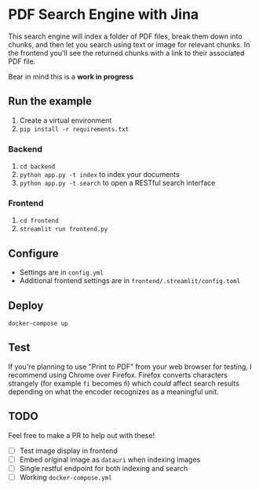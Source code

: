 # PDF Search Engine with Jina

This search engine will index a folder of PDF files, break them down into chunks, and then let you search using text or image for relevant chunks. In the frontend you'll see the returned chunks with a link to their associated PDF file.

Bear in mind this is a **work in progress**

## Run the example

1. Create a virtual environment
2. `pip install -r requirements.txt`

### Backend

1. `cd backend`
2. `python app.py -t index` to index your documents
3. `python app.py -t search` to open a RESTful search interface

### Frontend

1. `cd frontend`
2. `streamlit run frontend.py`

## Configure

- Settings are in `config.yml`
- Additional frontend settings are in `frontend/.streamlit/config.toml`

## Deploy

`docker-compose up`

## Test

If you're planning to use "Print to PDF" from your web browser for testing, I recommend using Chrome over Firefox. Firefox converts characters strangely (for example `fi` becomes `ﬁ`) which *could* affect search results depending on what the encoder recognizes as a meaningful unit.

## TODO

Feel free to make a PR to help out with these!

- [ ] Test image display in frontend
- [ ] Embed original image as `datauri` when indexing images
- [ ] Single restful endpoint for both indexing and search
- [ ] Working `docker-compose.yml`
